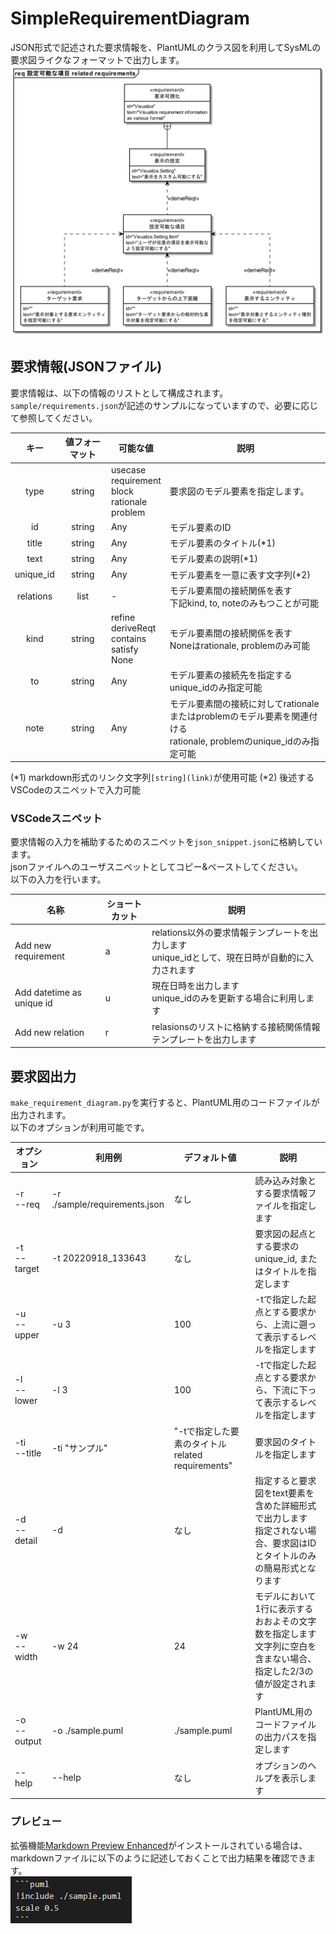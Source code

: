# SimpleRequirementDiagram
JSON形式で記述された要求情報を、PlantUMLのクラス図を利用してSysMLの要求図ライクなフォーマットで出力します。
![](./image/sample.png)

## 要求情報(JSONファイル)
要求情報は、以下の情報のリストとして構成されます。  
`sample/requirements.json`が記述のサンプルになっていますので、必要に応じて参照してください。

|キー|値フォーマット|可能な値|説明|
|:--:|:--:|--|--|
|type|string|usecase<br>requirement<br>block<br>rationale<br>problem|要求図のモデル要素を指定します。|
|id|string|Any|モデル要素のID|
|title|string|Any|モデル要素のタイトル(*1)|
|text|string|Any|モデル要素の説明(*1)|
|unique_id|string|Any|モデル要素を一意に表す文字列(*2)|
|relations|list|-|モデル要素間の接続関係を表す<br>下記kind, to, noteのみもつことが可能|
|kind|string|refine<br>deriveReqt<br>contains<br>satisfy<br>None|モデル要素間の接続関係を表す<br>Noneはrationale, problemのみ可能|
|to|string|Any|モデル要素の接続先を指定する<br>unique_idのみ指定可能|
|note|string|Any|モデル要素間の接続に対してrationaleまたはproblemのモデル要素を関連付ける<br>rationale, problemのunique_idのみ指定可能|

(*1) markdown形式のリンク文字列`[string](link)`が使用可能
(*2) 後述するVSCodeのスニペットで入力可能

### VSCodeスニペット
要求情報の入力を補助するためのスニペットを`json_snippet.json`に格納しています。  
jsonファイルへのユーザスニペットとしてコピー&ペーストしてください。  
以下の入力を行います。

|名称|ショートカット|説明|
|--|--|--|
|Add new requirement|a|relations以外の要求情報テンプレートを出力します<br>unique_idとして、現在日時が自動的に入力されます|
|Add datetime as unique id|u|現在日時を出力します<br>unique_idのみを更新する場合に利用します|
|Add new relation|r|relasionsのリストに格納する接続関係情報テンプレートを出力します|

## 要求図出力
`make_requirement_diagram.py`を実行すると、PlantUML用のコードファイルが出力されます。  
以下のオプションが利用可能です。

|オプション|利用例|デフォルト値|説明|
|--|--|--|--|
|-r<br>--req|-r ./sample/requirements.json|なし|読み込み対象とする要求情報ファイルを指定します|
|-t<br>--target|-t 20220918_133643|なし|要求図の起点とする要求のunique_id, またはタイトルを指定します|
|-u<br>--upper|-u 3|100|-tで指定した起点とする要求から、上流に遡って表示するレベルを指定します|
|-l<br>--lower|-l 3|100|-tで指定した起点とする要求から、下流に下って表示するレベルを指定します|
|-ti<br>--title|-ti "サンプル"|"-tで指定した要素のタイトル related requirements"|要求図のタイトルを指定します|
|-d<br>--detail|-d|なし|指定すると要求図をtext要素を含めた詳細形式で出力します<br>指定されない場合、要求図はIDとタイトルのみの簡易形式となります|
|-w<br>--width|-w 24|24|モデルにおいて1行に表示するおおよその文字数を指定します<br>文字列に空白を含まない場合、指定した2/3の値が設定されます|
|-o<br>--output|-o ./sample.puml|./sample.puml|PlantUML用のコードファイルの出力パスを指定します|
|--help|--help|なし|オプションのヘルプを表示します|


### プレビュー
拡張機能[Markdown Preview Enhanced](https://marketplace.visualstudio.com/items?itemName=shd101wyy.markdown-preview-enhanced)がインストールされている場合は、markdownファイルに以下のように記述しておくことで出力結果を確認できます。  
![](./image/20220919_063823.png)
